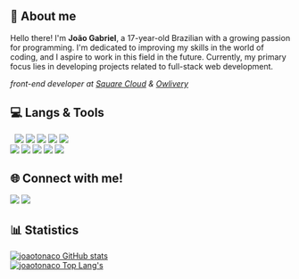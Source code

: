 ## 👋 About me
Hello there! I'm **João Gabriel**, a 17-year-old Brazilian with a growing passion for programming. I'm dedicated to improving my skills in the world of coding, and I aspire to work in this field in the future. Currently, my primary focus lies in developing projects related to full-stack web development.

*front-end developer at [Square Cloud](https://squarecloud.app/) & [Owlivery](https://owlivery.com/)*


## 💻 Langs & Tools
<p>
    &nbsp
    <img src="https://img.shields.io/badge/JavaScript-F7DF1E?style=for-the-badge&logo=javascript&logoColor=black" />
    <img src="https://img.shields.io/badge/TypeScript-3178C6?style=for-the-badge&logo=typescript&logoColor=white" />
    <img src="https://img.shields.io/badge/HTML5-E34F26?style=for-the-badge&logo=html5&logoColor=white" />
    <img src="https://img.shields.io/badge/CSS3-1572B6?style=for-the-badge&logo=css3&logoColor=white" />
    <img src="https://img.shields.io/badge/Rust-000000?style=for-the-badge&logo=rust&logoColor=white" />
    <br /> 
    <img src="https://img.shields.io/badge/Node.js-339933?style=for-the-badge&logo=node.js&logoColor=white" />
    <img src="https://img.shields.io/badge/React-61DAFB?style=for-the-badge&logo=react&logoColor=black" />
    <img src="https://img.shields.io/badge/NestJs-E0234E?style=for-the-badge&logo=nestjs&logoColor=white" />
    <img src="https://img.shields.io/badge/Next%20JS-000000?style=for-the-badge&logo=next.js&logoColor=white" />
    <img src="https://img.shields.io/badge/Tailwind%20CSS-38B2AC?style=for-the-badge&logo=tailwind-css&logoColor=white" />
</p>

## 🌐 Connect with me!
<p>
    <a href="https://discord.com/users/702529018410303640"><img src="https://img.shields.io/badge/-@blue.y-5865F2?style=for-the-badge&logo=discord&logoColor=white" /></a>
    <a href="https://x.com/jaootonaco"><img src="https://img.shields.io/badge/-@jaootonaco-000000?style=for-the-badge&logo=x&logoColor=white" /></a>
</p>


## 📊 Statistics
[![joaotonaco GitHub stats](https://github-readme-stats.vercel.app/api?username=joaotonaco&show_icons=true&count_private=true&include_all_commits=true&theme=github_dark&hide_border=true)](https://github.com/joaotonaco)
<br />
[![joaotonaco Top Lang's](https://github-readme-stats.vercel.app/api/top-langs/?username=joaotonaco&layout=compact&show_icons=true&theme=github_dark&hide_border=true)](https://github.com/joaotonaco)

